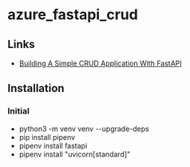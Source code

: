 # azure_fastapi_crud

## Links
- [Building A Simple CRUD Application With FastAPI](https://www.gormanalysis.com/blog/building-a-simple-crud-application-with-fastapi/)

## Installation
### Initial
- python3 -m venv venv --upgrade-deps
- pip install pipenv
- pipenv install fastapi
- pipenv install "uvicorn[standard]"